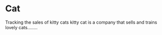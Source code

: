 # Cat
Tracking the sales of kitty cats
kitty cat is a company that sells and trains lovely cats........
 
